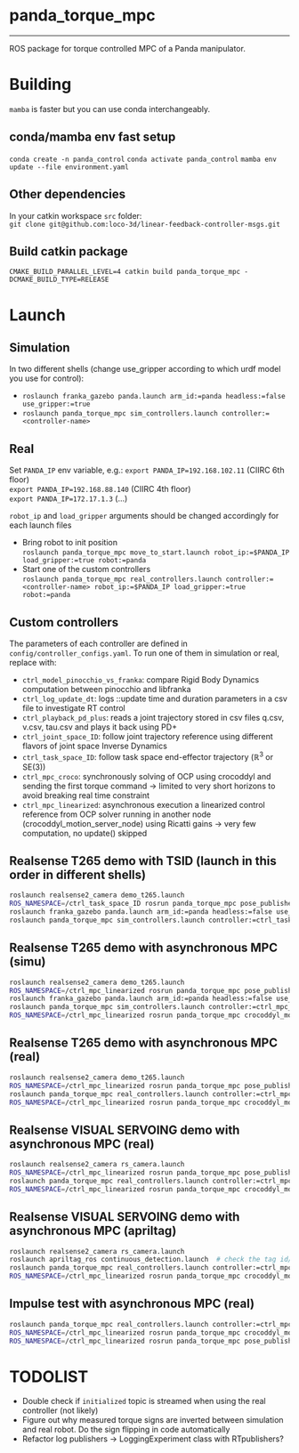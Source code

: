 # panda_torque_mpc
------------------
ROS package for torque controlled MPC of a Panda manipulator. 

# Building
`mamba` is faster but you can use conda interchangeably.
## conda/mamba env fast setup
`conda create -n panda_control`
`conda activate panda_control`
`mamba env update --file environment.yaml`

## Other dependencies
In your catkin workspace `src` folder:  
`git clone git@github.com:loco-3d/linear-feedback-controller-msgs.git`
## Build catkin package
`CMAKE_BUILD_PARALLEL_LEVEL=4 catkin build panda_torque_mpc -DCMAKE_BUILD_TYPE=RELEASE`

## 
# Launch
## Simulation
In two different shells (change use_gripper according to which urdf model you use for control):  

* `roslaunch franka_gazebo panda.launch arm_id:=panda headless:=false use_gripper:=true`
* `roslaunch panda_torque_mpc sim_controllers.launch controller:=<controller-name>`

## Real
Set `PANDA_IP` env variable, e.g.:
`export PANDA_IP=192.168.102.11` (CIIRC 6th floor)  
`export PANDA_IP=192.168.88.140` (CIIRC 4th floor)  
`export PANDA_IP=172.17.1.3` (...)  

`robot_ip` and `load_gripper` arguments should be changed accordingly for each launch files

* Bring robot to init position  
`roslaunch panda_torque_mpc move_to_start.launch robot_ip:=$PANDA_IP load_gripper:=true robot:=panda`
* Start one of the custom controllers  
`roslaunch panda_torque_mpc real_controllers.launch controller:=<controller-name> robot_ip:=$PANDA_IP load_gripper:=true robot:=panda`

## Custom controllers
The parameters of each controller are defined in `config/controller_configs.yaml`. To run one of them in simulation or real, replace <controller-name> with:
* `ctrl_model_pinocchio_vs_franka`: compare Rigid Body Dynamics computation between pinocchio and libfranka
* `ctrl_log_update_dt`: logs ::update time and duration parameters in a csv file to investigate RT control
* `ctrl_playback_pd_plus`: reads a joint trajectory stored in csv files q.csv, v.csv, tau.csv and plays it back using PD+ 
* `ctrl_joint_space_ID`: follow joint trajectory reference using different flavors of joint space Inverse Dynamics 
* `ctrl_task_space_ID`: follow task space end-effector trajectory ($\mathbb{R}^3$ or SE(3)) 
* `ctrl_mpc_croco`: synchronously solving of OCP using crocoddyl and sending the first torque command -> limited to very short horizons to avoid breaking real time constraint 
* `ctrl_mpc_linearized`: asynchronous execution a linearized control reference from OCP solver running in another node (crocoddyl_motion_server_node) using Ricatti gains -> very few computation, no update() skipped

## Realsense T265 demo with TSID (launch in this order in different shells)
```bash
roslaunch realsense2_camera demo_t265.launch  
ROS_NAMESPACE=/ctrl_task_space_ID rosrun panda_torque_mpc pose_publisher.py  
roslaunch franka_gazebo panda.launch arm_id:=panda headless:=false use_gripper:=true  
roslaunch panda_torque_mpc sim_controllers.launch controller:=ctrl_task_space_ID  
```

## Realsense T265 demo with asynchronous MPC (simu)
```bash
roslaunch realsense2_camera demo_t265.launch
ROS_NAMESPACE=/ctrl_mpc_linearized rosrun panda_torque_mpc pose_publisher.py
roslaunch franka_gazebo panda.launch arm_id:=panda headless:=false use_gripper:=true
roslaunch panda_torque_mpc sim_controllers.launch controller:=ctrl_mpc_linearized record_joints:=true
ROS_NAMESPACE=/ctrl_mpc_linearized rosrun panda_torque_mpc crocoddyl_motion_server_node
```

## Realsense T265 demo with asynchronous MPC (real)
```bash
roslaunch realsense2_camera demo_t265.launch
ROS_NAMESPACE=/ctrl_mpc_linearized rosrun panda_torque_mpc pose_publisher.py
roslaunch panda_torque_mpc real_controllers.launch controller:=ctrl_mpc_linearized robot_ip:=$PANDA_IP load_gripper:=true robot:=panda
ROS_NAMESPACE=/ctrl_mpc_linearized rosrun panda_torque_mpc crocoddyl_motion_server_node
```

## Realsense VISUAL SERVOING demo with asynchronous MPC (real)
```bash
roslaunch realsense2_camera rs_camera.launch
ROS_NAMESPACE=/ctrl_mpc_linearized rosrun panda_torque_mpc pose_publisher.py --visual_servoing
roslaunch panda_torque_mpc real_controllers.launch controller:=ctrl_mpc_linearized robot_ip:=$PANDA_IP load_gripper:=true robot:=panda
ROS_NAMESPACE=/ctrl_mpc_linearized rosrun panda_torque_mpc crocoddyl_motion_server_node
```
## Realsense VISUAL SERVOING demo with asynchronous MPC (apriltag)
```bash
roslaunch realsense2_camera rs_camera.launch
roslaunch apriltag_ros continuous_detection.launch  # check the tag id/tag size etc. -> TODO: document
roslaunch panda_torque_mpc real_controllers.launch controller:=ctrl_mpc_linearized robot_ip:=$PANDA_IP load_gripper:=true robot:=panda
ROS_NAMESPACE=/ctrl_mpc_linearized rosrun panda_torque_mpc crocoddyl_motion_server_node
```

## Impulse test with asynchronous MPC (real)
```bash
roslaunch panda_torque_mpc real_controllers.launch controller:=ctrl_mpc_linearized robot_ip:=$PANDA_IP load_gripper:=true robot:=panda
ROS_NAMESPACE=/ctrl_mpc_linearized rosrun panda_torque_mpc crocoddyl_motion_server_node
ROS_NAMESPACE=/ctrl_mpc_linearized rosrun panda_torque_mpc pose_publisher_simulated_object_mvt.py
```

# TODOLIST
* Double check if `initialized` topic is streamed when using the real controller (not likely) 
* Figure out why measured torque signs are inverted between simulation and real robot.
Do the sign flipping in code automatically
* Refactor log publishers -> LoggingExperiment class with RTpublishers?
